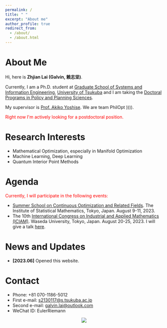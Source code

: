 ```yaml
---
permalink: /
title: " "
excerpt: "About me"
author_profile: true
redirect_from: 
  - /about/
  - /about.html
---
```


About Me
========

Hi, here is **Zhjian Lai (Galvin, 赖志坚)**. 

Currently, I am a Ph.D. student at [Graduate School of Systems and Information Engineering](https://www.sie.tsukuba.ac.jp/eng/), [University of Tsukuba](https://www.tsukuba.ac.jp/en/) and I am taking the [Doctoral Programs in Policy and Planning Sciences](https://www.sk.tsukuba.ac.jp/PPS/en/). 

My supervisor is [Prof. Akiko Yoshise](https://infoshako.sk.tsukuba.ac.jp/~yoshise/). We are team PhilOpt )))).

<font color='red'>Right now I'm actively looking for a postdoctoral position.</font> 

Research Interests
========
- Mathematical Optimization, especially in Manifold Optimization
- Machine Learning, Deep Learning
- Quantum Interior Point Methods

Agenda
========
<font color='red'>Currently, I will participate in the following events:</font> 
 - [Summer School on Continuous Optimization and Related Fields](https://www.ism.ac.jp/~mirai/sscoke/2023/). The Institute of Statistical Mathematics, Tokyo, Japan. August 9-11, 2023.
 - The 10th [International Congress on Industrial and Applied Mathematics (ICIAM)](https://iciam2023.org/). Waseda University, Tokyo, Japan.
August 20-25, 2023. I will give a talk [here](https://iciam2023.org/registered_data?id=01064).


News and Updates
========
- **[2023.06]** Opened this website.

Contact
========
 - Phone: +81 070-1186-5012
 - First e-mail: s2130117@s.tsukuba.ac.jp
 - Second e-mail: galvin.lai@outlook.com
 - WeChat ID: EulerRiemann


<center>
<a href='https://clustrmaps.com/site/1bv2n'  title='Visit tracker'><img src='//clustrmaps.com/map_v2.png?cl=ffffff&w=300&t=m&d=J6_1YGeLg-J7t5ToGOrm1lj_HeE4j7CR-SSuDJOBqso'/></a>
</center>
